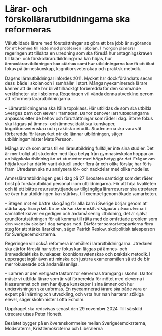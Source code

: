 # Lärar- och förskollärarutbildningarna ska reformeras

Välutbildade lärare med förutsättningar att göra ett bra jobb är avgörande för att komma till rätta med problemen i skolan. I morgon planerar regeringen att tillsätta en utredning som ska föreslå hur antagningskraven till lärar- och förskollärarutbildningarna kan höjas, hur ämneslärarutbildningen kan stärkas samt hur utbildningarna kan få ett ökat fokus på ämneskunskap, kognitionsvetenskap och praktisk metodik.

Dagens lärarutbildningar infördes 2011. Mycket har dock förändrats sedan dess, både i skolan och i samhället i stort. Många nyexaminerade lärare känner att de inte har blivit tillräckligt förberedda för den kommande verkligheten ute i skolorna. Regeringen vill vända denna utveckling genom att reformera lärarutbildningarna.

– Lärarutbildningarna ska hålla toppklass. Här utbildas de som ska utbilda Sveriges barn och elever i framtiden. Därför behöver lärarutbildningarna anpassas efter de behov och förutsättningar som råder i dag. Större fokus ska läggas på ämnes- och ämnesdidaktiska kunskaper, kognitionsvetenskap och praktisk metodik. Studenterna ska vara väl förberedda för läraryrket när de lämnar utbildningen, säger utbildningsminister Mats Persson.

Många av de som antas till en lärarutbildning fullföljer inte sina studier. Det är mer troligt att studenter med låga betyg från gymnasieskolan hoppar av en högskoleutbildning än att studenter med höga betyg gör det. Frågan om höjda krav har därför varit aktuell under flera år och olika förslag har förts fram. Utredaren ska nu analysera för- och nackdelar med olika modeller.

Ämneslärarutbildningen ges i dag på 27 lärosäten samtidigt som det råder brist på forskarutbildad personal inom utbildningarna. För att höja kvaliteten och få ett bättre resursutnyttjande av tillgängliga lärarresurser ska utredaren se över hur utbildningen kan stärkas, till exempel genom ökade samarbeten.

– Stegen mot en bättre skolgång för alla barn i Sverige börjar genom att stärka upp läraryrket. En av de kanske enskilt viktigaste yrkesrollerna i samhället kräver en gedigen och ändamålsenlig utbildning, det är själva grundförutsättningen för att komma till rätta med de omfattade problem som den svenska skolan i dag tampas med. Därför tar samarbetspartierna flera steg för att stärka lärarkåren, säger Patrick Reslow, skolpolitisk talesperson för Sverigedemokraterna.

Regeringen vill också reformera innehållet i lärarutbildningarna. Utredaren ska därför föreslå hur större fokus kan läggas på ämnes- och ämnesdidaktiska kunskaper, kognitionsvetenskap och praktisk metodik. I uppdraget ingår även att minska och justera examensmålen så att de blir mer fokuserade och ändamålsenliga.

– Läraren är den viktigaste faktorn för elevernas framgång i skolan. Därför måste vi utbilda lärare som är väl förberedda för mötet med eleverna i klassrummet och som har djupa kunskaper i sina ämnen och hur undervisningen ska utformas. En nyexaminerad lärare ska både vara en expert på inlärning och utveckling, och veta hur man hanterar stökiga elever, säger skolminister Lotta Edholm.

Uppdraget ska redovisas senast den 29 november 2024. Till särskild utredare utses Peter Honeth.

Beslutet bygger på en överenskommelse mellan Sverigedemokraterna, Moderaterna, Kristdemokraterna och Liberalerna.
